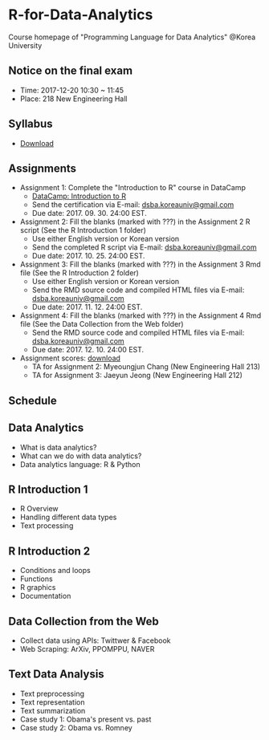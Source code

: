 # R-for-Data-Analytics
Course homepage of "Programming Language for Data Analytics" @Korea University

## Notice on the final exam
* Time: 2017-12-20 10:30 ~ 11:45
* Place: 218 New Engineering Hall

## Syllabus
* [Download](https://www.dropbox.com/s/d7h3n29c5ntbdp8/2017_2_Program%20Language%20for%20Data%20Analytics.pdf?dl=0)

## Assignments
* Assignment 1: Complete the "Introduction to R" course in DataCamp
  * [DataCamp: Introduction to R](https://www.datacamp.com/courses/free-introduction-to-r)
  * Send the certification via E-mail: dsba.koreauniv@gmail.com
  * Due date: 2017. 09. 30. 24:00 EST.
* Assignment 2: Fill the blanks (marked with ???) in the Assignment 2 R script (See the R Introduction 1 folder)
  * Use either English version or Korean version
  * Send the completed R script via E-mail: dsba.koreauniv@gmail.com
  * Due date: 2017. 10. 25. 24:00 EST.
* Assignment 3: Fill the blanks (marked with ???) in the Assignment 3 Rmd file (See the R Introduction 2 folder)
  * Use either English version or Korean version
  * Send the RMD source code and compiled HTML files via E-mail: dsba.koreauniv@gmail.com
  * Due date: 2017. 11. 12. 24:00 EST.
* Assignment 4: Fill the blanks (marked with ???) in the Assignment 4 Rmd file (See the Data Collection from the Web folder)
  * Send the RMD source code and compiled HTML files via E-mail: dsba.koreauniv@gmail.com
  * Due date: 2017. 12. 10. 24:00 EST.
* Assignment scores: [download](https://www.dropbox.com/s/ihgx51begh1uzo7/2017_2_Score%20sheet_students.xlsx?dl=0)
  * TA for Assignment 2: Myeoungjun Chang (New Engineering Hall 213)
  * TA for Assignment 3: Jaeyun Jeong (New Engineering Hall 212)

## Schedule

## Data Analytics
* What is data analytics?
* What can we do with data analytics?
* Data analytics language: R & Python
  
## R Introduction 1
* R Overview
* Handling different data types
* Text processing
  
## R Introduction 2
* Conditions and loops
* Functions
* R graphics
* Documentation

## Data Collection from the Web
* Collect data using APIs: Twittwer & Facebook
* Web Scraping: ArXiv, PPOMPPU, NAVER

## Text Data Analysis
* Text preprocessing
* Text representation
* Text summarization
* Case study 1: Obama's present vs. past
* Case study 2: Obama vs. Romney
